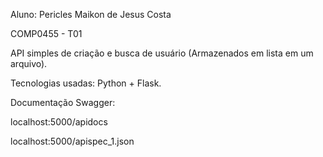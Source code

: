 Aluno: Pericles Maikon de Jesus Costa

COMP0455 - T01


API simples de criação e busca de usuário (Armazenados em lista em um arquivo).

Tecnologias usadas: Python + Flask.


Documentação Swagger:

localhost:5000/apidocs

localhost:5000/apispec_1.json
